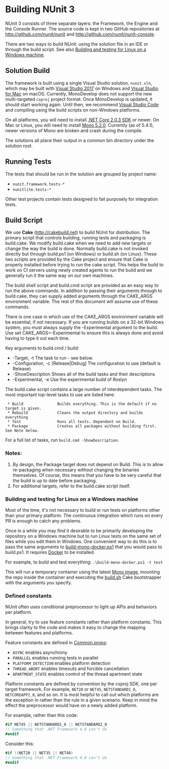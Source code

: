 # Building NUnit 3

NUnit 3 consists of three separate layers: the Framework, the Engine and the Console Runner. The source code is kept in two GitHub repositories at http://github.com/nunit/nunit and http://github.com/nunit/nunit-console.

There are two ways to build NUnit: using the solution file in an IDE or through the build script. See also [Building and testing for Linux on a Windows machine](#building-and-testing-for-linux-on-a-windows-machine).

## Solution Build

The framework is built using a single Visual Studio solution, `nunit.sln`, which may be built with [Visual Studio 2017](https://www.visualstudio.com/vs/) on Windows and [Visual Studio for Mac](https://www.visualstudio.com/vs/) on macOS. Currently, MonoDevelop does not support the new multi-targeted `csproj` project format. Once MonoDevelop is updated, it should start working again. Until then, we recommend [Visual Studio Code](https://code.visualstudio.com/) and compiling using the build scripts on non-Windows platforms.

On all platforms, you will need to install [.NET Core 2.0.3 SDK](https://www.microsoft.com/net/download/windows) or newer. On Mac or Linux, you will need to install [Mono 5.2.0](http://www.mono-project.com/download/). Currently (as of 5.4.1), newer versions of Mono are broken and crash during the compile.

The solutions all place their output in a common bin directory under the solution root.

## Running Tests

The tests that should be run in the solution are grouped by project name:

 * `nunit.framework.tests-*`
 * `nunitlite.tests-*`

Other test projects contain tests designed to fail purposely for integration tests.

## Build Script

We use **Cake** (http://cakebuild.net) to build NUnit for distribution. The primary script that controls building, running tests and packaging is build.cake. We modify build.cake when we need to add new targets or change the way the build is done. Normally build.cake is not invoked directly but through build.ps1 (on Windows) or build.sh (on Linux). These two scripts are provided by the Cake project and ensure that Cake is properly installed before trying to run the cake script. This helps the build to work on CI servers using newly created agents to run the build and we generally run it the same way on our own machines.

The build shell script and build.cmd script are provided as an easy way to run the above commands. In addition to passing their arguments through to build.cake, they can supply added arguments through the CAKE_ARGS environment variable. The rest of this document will assume use of these commands.

There is one case in which use of the CAKE_ARGS environment variable will be essential, if not necessary. If you are running builds on a 32-bit Windows system, you must always supply the -Experimental argument to the build. Use set CAKE_ARGS=-Experimental to ensure this is always done and avoid having to type it out each time.

Key arguments to build.cmd / build:
 * -Target, -t <task>                 The task to run - see below.
 * -Configuration, -c [Release|Debug] The configuration to use (default is Release)
 * -ShowDescription                   Shows all of the build tasks and their descriptions
 * -Experimental, -e                  Use the experimental build of Roslyn

The build.cake script contains a large number of interdependent tasks. The most important top-level tasks to use are listed here:

```
 * Build               Builds everything. This is the default if no target is given.
 * Rebuild             Cleans the output directory and builds everything
 * Test                Runs all tests. Dependent on Build.
 * Package             Creates all packages without building first. See Note below.
```

For a full list of tasks, run `build.cmd -ShowDescription`.

### Notes:

 1. By design, the Package target does not depend on Build. This is to allow re-packaging when necessary without changing the binaries themselves. Of course, this means that you have to be very careful that the build is up to date before packaging.
 2. For additional targets, refer to the build.cake script itself.

### Building and testing for Linux on a Windows machine

Most of the time, it's not necessary to build or run tests on platforms other than your primary platform. The continuous integration which runs on every PR is enough to catch any problems.

Once in a while you may find it desirable to be primarily developing the repository on a Windows machine but to run Linux tests on the same set of files while you edit them in Windows. One convenient way to do this is to pass the same arguments to [build-mono-docker.ps1](.\build-mono-docker.ps1) that you would pass to build.ps1. It requires [Docker](https://docs.docker.com/docker-for-windows/install/) to be installed.

For example, to build and test everything: `.\build-mono-docker.ps1 -t test`

This will run a temporary container using the latest [Mono image](https://hub.docker.com/r/library/mono/), mounting the repo inside the container and executing the [build.sh](build.sh) Cake bootstrapper with the arguments you specify.

### Defined constants

NUnit often uses conditional preprocessor to light up APIs and behaviors per platform.

In general, try to use feature constants rather than platform constants.
This brings clarity to the code and makes it easy to change the mapping between features and platforms.

Feature constants are defined in [Common.props](src/NUnitFramework/Common.props):

 - `ASYNC` enables asynchrony
 - `PARALLEL` enables running tests in parallel
 - `PLATFORM_DETECTION` enables platform detection
 - `THREAD_ABORT` enables timeouts and forcible cancellation
 - `APARTMENT_STATE` enables control of the thread apartment state

Platform constants are defined by convention by the csproj SDK, one per target framework.
For example, `NET20` or `NET45`, `NETSTANDARD1_6`, `NETCOREAPP2_0`, and so on.
It is most helpful to call out which platforms are the exception in rather than the rule
in a given scenario. Keep in mind the effect the preprocessor would have on a newly added platform.

For example, rather than this code:

```cs
#if NET45 || NETSTANDARD1_6 || NETSTANDARD2_0
// Something that .NET Framework 4.0 can't do
#endif
```

Consider this:

```cs
#if !(NET20 || NET35 || NET40)
// Something that .NET Framework 4.0 can't do
#endif
```
